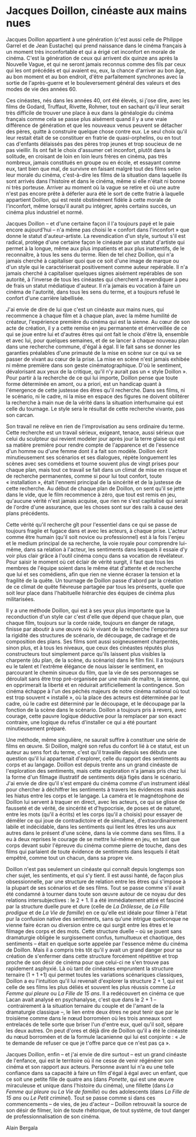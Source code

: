 # Jacques Doillon, cinéaste aux mains nues

Jacques Doillon appartient à une génération (c'est aussi celle de Philippe Garrel et de Jean Eustache) qui prend naissance dans le cinéma français à un moment très inconfortable et qui a érigé cet inconfort en morale de cinéma. C'est la génération de ceux qui arrivent dix quinze ans après la Nouvelle Vague, et qui ne seront jamais reconnus comme des fils par ceux qui les ont précédés et qui avaient eu, eux, la chance d'arriver au bon âge, au bon moment et au bon endroit, d'être parfaitement synchrones avec la sortie de l'après-guerre et le bouleversement général des valeurs et des modes de vie des années 60.

Ces cinéastes, nés dans les années 40, ont été élevés, si j'ose dire, avec les films de Godard, Truffaut, Rivette, Rohmer, tout en sachant qu'il leur serait très difficile de trouver une place à eux dans la généalogie du cinéma français comme cela se passe plus aisément quand il y a une vraie différence de génération et que les nouveaux venus peuvent se détacher des pères, quitte à construire quelque chose contre eux. Le seul choix qu'il leur restait était de se constituer en fratrie de quasi-orphelins, ou en tout cas d'enfants délaissés pas des pères trop jeunes et trop soucieux de ne pas vieillir. Ils ont fait le choix d'assumer cet inconfort, plutôt dans la solitude, en croisant de loin en loin leurs frères en cinéma, pas très nombreux, jamais constitués en groupe ou en école, et essayant comme eux, tant bien que mal, de survivre en faisant malgré tout des films selon leur morale du cinéma, c'est-à-dire les films de la situation dans laquelle ils sont arrivés dans l'histoire et dans le cinéma, même si elle n'était ni bonne ni très porteuse. Arriver au moment où la vague se retire et où une autre n'est pas encore prête à déferler aura été le sort de cette fratrie à laquelle appartient Doillon, qui est resté obstinément fidèle à cette morale de l'inconfort, même lorsqu'il aurait pu intégrer, après certains succès, un cinéma plus industriel et normé.

Jacques Doillon –&nbsp;et d'une certaine façon il l'a toujours payé et le paie encore aujourd'hui&nbsp;– n'a même pas choisi le «&nbsp;confort dans l'inconfort&nbsp;» que donne le statut d'auteur-artiste. La revendication d'un style, surtout s'il est radical, protège d'une certaine façon le cinéaste par un statut d'artiste qui permet à la longue, même aux plus impatients et aux plus inattentifs, de le reconnaître, à tous les sens du terme. Rien de tel chez Doillon, qui n'a jamais cherché à capitaliser quoi que ce soit d'une image de marque ou d'un style qui le caractériserait positivement comme auteur repérable. Il n'a jamais cherché à capitaliser quelques signes aisément repérables de son autorité, à l'inverse de tous les cinéastes qui cherchent à revendiquer à peu de frais un statut médiatique d'auteur. Il n'a jamais eu vocation à faire un cinéma de l'autorité, dans tous les sens du terme, et a toujours refusé le confort d'une carrière labellisée.

J'ai envie de dire de lui que c'est un cinéaste aux mains nues, qui recommence à chaque film et à chaque plan, avec la même humilité de créateur, l'expérience première du cinéma qui est la sienne. Au cœur de son acte de création, il y a cette remise en jeu permanente et émerveillée de ce qui se joue entre lui et d'autres êtres qui ont fait le choix d'être là, ensemble et avec lui, pour quelques semaines, et de se lancer à chaque nouveau plan dans une recherche commune, d'égal à égal. Il le fait sans se donner les garanties préalables d'une primauté de la mise en scène sur ce qui va se passer de vivant au cœur de la prise. La mise en scène n'est jamais exhibée ni même première dans son geste cinématographique. D'où le sentiment, dévalorisant aux yeux de la critique, qu'il n'y aurait pas un «&nbsp;style Doillon&nbsp;». Pour partir à la recherche de ce qui lui importe, Doillon pense que toute forme déterminée en amont, ou a priori, est un handicap quant à l'émergence de cette justesse des êtres qu'il recherche. Dans ses films, ni le scénario, ni le cadre, ni la mise en espace des figures ne doivent oblitérer la recherche à main nue de la vérité dans la situation interhumaine qui est celle du tournage. Le style sera le résultat de cette recherche vivante, pas son carcan.

Son travail ne relève en rien de l'improvisation au sens ordinaire du terme. Cette recherche est un travail sérieux, exigeant, tenace, aussi sérieux que celui du sculpteur qui revient modeler jour après jour la terre glaise qui est sa matière première pour rendre compte de l'apparence et de l'essence d'un homme ou d'une femme dont il a fait son modèle. Doillon écrit minutieusement ses scénarios et ses dialogues, répète longuement les scènes avec ses comédiens et tourne souvent plus de vingt prises pour chaque plan, mais tout ce travail se fait dans un climat de mise en risque et de recherche permanentes, comme si pour lui tout confort, toute «&nbsp;installation&nbsp;», était l'ennemi principal de la sincérité et de la justesse de cette recherche. Au début de chaque plan de Doillon, on sent qu'il se jette dans le vide, que le film recommence à zéro, que tout est remis en jeu, qu'aucune vérité n'est jamais acquise, que rien ne s'est capitalisé qui serait de l'ordre d'une assurance, que les choses sont sur des rails à cause des plans précédents.

Cette vérité qu'il recherche gît pour l'essentiel dans ce qui se passe de toujours fragile et fugace dans et avec les acteurs, à chaque prise. L'acteur comme être humain (qu'il soit novice ou professionnel) est à la fois l'enjeu et le medium principal de sa recherche, la voie royale pour comprendre lui-même, dans sa relation à l'acteur, les sentiments dans lesquels il essaie d'y voir plus clair grâce à l'outil cinéma conçu dans sa vocation de révélateur. Pour saisir le moment où cet éclair de vérité surgit, il faut que tous les membres de l'équipe soient dans le même état d'attente et de recherche que lui et ses comédiens, afin que rien ne vienne écraser la tension et la fragilité de la quête. Un tournage de Doillon passe d'abord par la création de ce climat de quête fiévreuse partagée par tous les présents, quelle que soit leur place dans l'habituelle hiérarchie des équipes de cinéma plus militarisées.

Il y a une méthode Doillon, qui est à ses yeux plus importante que la reconduction d'un style car c'est d'elle que dépend que chaque plan, que chaque film, toujours sur la corde raide, toujours en danger de ratage, finisse par aboutir à une œuvre où le vivant de la recherche l'emportera sur la rigidité des structures de scénario, de découpage, de cadrage et de composition des plans. Ses films sont aussi soigneusement charpentés, sinon plus, et à tous les niveaux, que ceux des cinéastes réputés plus constructeurs tout simplement parce qu'ils laissent plus visibles la charpente (du plan, de la scène, du scénario) dans le film fini. Il a toujours eu le talent et l'extrême élégance de nous laisser le sentiment, en parcourant le chemin sinueux du film, que la vie de ses personnages se déroulait sans être trop pré-organisée par une main de maître, la sienne, qui en opprimerait la liberté et en réduirait artificiellement la contingence. Son cinéma échappe à l'un des péchés majeurs de notre cinéma national où tout est trop souvent «&nbsp;installé&nbsp;», où la place des acteurs est déterminée par le cadre, où le cadre est déterminé par le découpage, et le découpage par la fonction de la scène dans le scénario. Doillon a toujours pris à revers, avec courage, cette pauvre logique déductive pour la remplacer par son exact contraire, une logique du refus d'installer ce qui a été pourtant minutieusement préparé.

Une méthode, même singulière, ne saurait suffire à constituer une série de films en œuvre. Si Doillon, malgré son refus du confort lié à ce statut, est un auteur au sens fort du terme, c'est qu'il travaille depuis ses débuts une question qu'il lui appartenait d'explorer, celle du rapport des sentiments au corps et au langage. Doillon est depuis trente ans un grand cinéaste de l'exploration des sentiments, mais cette exploration n'a jamais pris chez lui la forme d'un filmage illustratif de sentiments déjà figés dans le scénario. J'ai envie de dire qu'il s'est emparé du cinéma comme d'un instrument idéal pour chercher à déchiffrer les sentiments à travers les évidences mais aussi les hiatus entre les corps et le langage. La caméra et le magnétophone de Doillon lui servent à traquer en direct, avec les acteurs, ce qui se glisse de fausseté et de vérité, de sincérité et d'hypocrisie, de poses et de naturel, entre les mots (qu'il a écrits) et les corps (qu'il a choisis) pour essayer de démêler ce qui joue de contradictoire et de simultané, d'extraordinairement labile et indécidable, dans les sentiments qui lient les êtres les uns aux autres dans le présent d'une scène, dans la vie comme dans ses films. Il a eu à deux reprises le courage de se mettre lui-même en jeu, en tant que corps devant subir l'épreuve du cinéma comme pierre de touche, dans des films qui parlaient de toute évidence de sentiments dans lesquels il était empêtré, comme tout un chacun, dans sa propre vie.

Doillon n'est pas seulement un cinéaste qui connaît depuis longtemps son cher sujet, les sentiments, et qui s'y tient. Il est aussi hanté, de façon plus obsessionnelle, par une structure de relation entre les êtres qui s'impose à la plupart de ses scénarios et de ses films. Tout se passe comme s'il avait été condamné à tourner dans toute son œuvre autour de ce noyau dur des relations intersubjectives&nbsp;: le 2 + 1. Il a été immédiatement attiré et fasciné par la structure duelle pure et dure (celle de *La Drôlesse*, de *La Fille prodigue* et de *La Vie de famille*) en ce qu'elle est idéale pour filmer à l'état pur la confusion native des sentiments, sans qu'une intrigue quelconque ne vienne faire écran ou diversion entre ce qui surgit entre les êtres et le filmage des corps et des mots. Cette structure duelle –&nbsp;où se jouent sans dramaturgie obligée le surgissement confus, tumultueux et chaotique, des sentiments&nbsp;– était en quelque sorte appelée par l'essence même du cinéma de Doillon. Mais il a compris très tôt qu'il y avait un grand danger pour sa création de s'enfermer dans cette structure forcément répétitive et trop proche de son désir de cinéma pour que celui-ci ne s'en trouve pas rapidement asphyxié. Là où tant de cinéastes empruntent la structure ternaire (1 + 1 +1) qui permet toutes les variations scénariques classiques, Doillon a eu l'intuition qu'il lui revenait d'explorer la structure 2 + 1, qui est celle de ses films les plus déliés et souvent les plus réussis comme *La Femme qui pleure* ou *La Fille de 15 ans*. Il a redécouvert en cinéma ce que Lacan avait analysé en psychanalyse, c'est que dans le 2 + 1 –&nbsp;contrairement à la situation ternaire du couple et de l'amant de la dramaturgie classique&nbsp;–, le lien entre deux êtres ne peut tenir que par le troisième comme dans le nœud borroméen où les trois anneaux sont entrelacés de telle sorte que briser l'un d'entre eux, quel qu'il soit, sépare les deux autres. On peut d'ores et déjà dire de Doillon qu'il a été le cinéaste du nœud borroméen et de la formule lacanienne qui lui est conjointe&nbsp;: «&nbsp;Je te demande de refuser ce que je t'offre parce que ce n'est pas ça&nbsp;».

Jacques Doillon, enfin –&nbsp;et j'ai envie de dire surtout&nbsp;– est un grand cinéaste de l'enfance, qui est le territoire où il ne cesse de venir régénérer son cinéma et son rapport aux acteurs. Personne avant lui n'a eu une telle confiance dans sa capacité à faire un film d'égal à égal avec un enfant, que ce soit une petite fille de quatre ans (dans *Ponette*, qui est une œuvre miraculeuse et unique dans l'histoire du cinéma), une fillette (dans *La Femme qui pleure* ou *La Vie de famille*) ou des adolescents (dans *La Fille de 15 ans* ou *Le Petit criminel*). Tout se passe comme si dans ces commencements –&nbsp;de vies, de jeu d'acteur&nbsp;– Doillon retrouvait la source de son désir de filmer, loin de toute rhétorique, de tout système, de tout danger de professionnalisation de son cinéma.

Alain Bergala